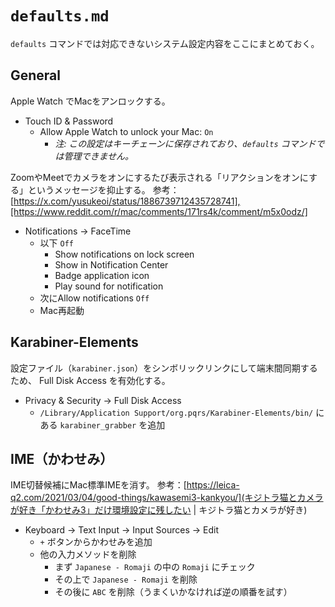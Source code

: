 # `defaults.md`

`defaults` コマンドでは対応できないシステム設定内容をここにまとめておく。

## General

Apple Watch でMacをアンロックする。

- Touch ID & Password
  - Allow Apple Watch to unlock your Mac: `On`
    - *注: この設定はキーチェーンに保存されており、`defaults` コマンドでは管理できません。*

ZoomやMeetでカメラをオンにするたび表示される「リアクションをオンにする」というメッセージを抑止する。
参考：[https://x.com/yusukeoi/status/1886739712435728741],[https://www.reddit.com/r/mac/comments/171rs4k/comment/m5x0odz/]

- Notifications → FaceTime
  - 以下 `Off`
    - Show notifications on lock screen
    - Show in Notification Center
    - Badge application icon
    - Play sound for notification
  - 次にAllow notifications `Off`
  - Mac再起動

## Karabiner-Elements

設定ファイル（`karabiner.json`）をシンボリックリンクにして端末間同期するため、 Full Disk Access を有効化する。

- Privacy & Security → Full Disk Access
  - `/Library/Application Support/org.pqrs/Karabiner-Elements/bin/` にある `karabiner_grabber` を追加

## IME（かわせみ）

IME切替候補にMac標準IMEを消す。
参考：[https://leica-q2.com/2021/03/04/good-things/kawasemi3-kankyou/](キジトラ猫とカメラが好き「かわせみ3」だけ環境設定に残したい | キジトラ猫とカメラが好き)

- Keyboard → Text Input → Input Sources → Edit
  - `+` ボタンからかわせみを追加
  - 他の入力メソッドを削除
    - まず `Japanese - Romaji` の中の `Romaji` にチェック
    - その上で `Japanese - Romaji` を削除
    - その後に `ABC` を削除（うまくいかなければ逆の順番を試す）
